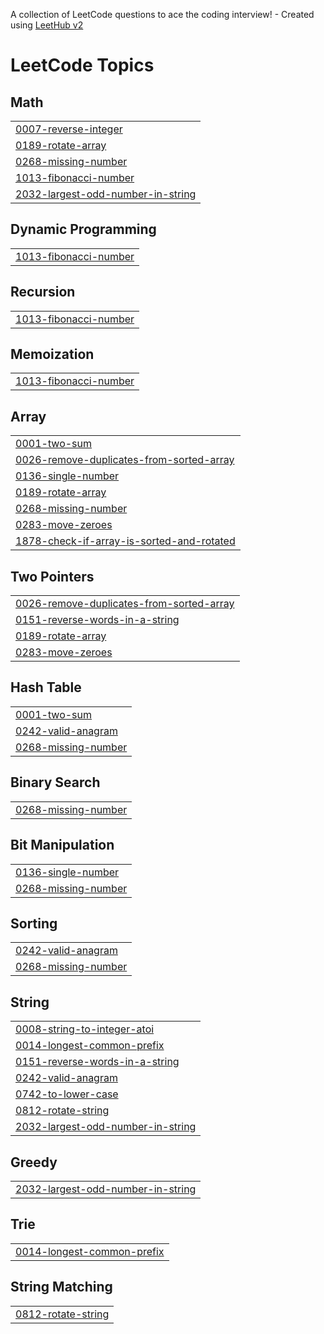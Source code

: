A collection of LeetCode questions to ace the coding interview! - Created using [LeetHub v2](https://github.com/arunbhardwaj/LeetHub-2.0)
<!---LeetCode Topics Start-->
# LeetCode Topics
## Math
|  |
| ------- |
| [0007-reverse-integer](https://github.com/arifsiddiqui295/Leet_code2/tree/master/0007-reverse-integer) |
| [0189-rotate-array](https://github.com/arifsiddiqui295/Leet_code2/tree/master/0189-rotate-array) |
| [0268-missing-number](https://github.com/arifsiddiqui295/Leet_code2/tree/master/0268-missing-number) |
| [1013-fibonacci-number](https://github.com/arifsiddiqui295/Leet_code2/tree/master/1013-fibonacci-number) |
| [2032-largest-odd-number-in-string](https://github.com/arifsiddiqui295/Leet_code2/tree/master/2032-largest-odd-number-in-string) |
## Dynamic Programming
|  |
| ------- |
| [1013-fibonacci-number](https://github.com/arifsiddiqui295/Leet_code2/tree/master/1013-fibonacci-number) |
## Recursion
|  |
| ------- |
| [1013-fibonacci-number](https://github.com/arifsiddiqui295/Leet_code2/tree/master/1013-fibonacci-number) |
## Memoization
|  |
| ------- |
| [1013-fibonacci-number](https://github.com/arifsiddiqui295/Leet_code2/tree/master/1013-fibonacci-number) |
## Array
|  |
| ------- |
| [0001-two-sum](https://github.com/arifsiddiqui295/Leet_code2/tree/master/0001-two-sum) |
| [0026-remove-duplicates-from-sorted-array](https://github.com/arifsiddiqui295/Leet_code2/tree/master/0026-remove-duplicates-from-sorted-array) |
| [0136-single-number](https://github.com/arifsiddiqui295/Leet_code2/tree/master/0136-single-number) |
| [0189-rotate-array](https://github.com/arifsiddiqui295/Leet_code2/tree/master/0189-rotate-array) |
| [0268-missing-number](https://github.com/arifsiddiqui295/Leet_code2/tree/master/0268-missing-number) |
| [0283-move-zeroes](https://github.com/arifsiddiqui295/Leet_code2/tree/master/0283-move-zeroes) |
| [1878-check-if-array-is-sorted-and-rotated](https://github.com/arifsiddiqui295/Leet_code2/tree/master/1878-check-if-array-is-sorted-and-rotated) |
## Two Pointers
|  |
| ------- |
| [0026-remove-duplicates-from-sorted-array](https://github.com/arifsiddiqui295/Leet_code2/tree/master/0026-remove-duplicates-from-sorted-array) |
| [0151-reverse-words-in-a-string](https://github.com/arifsiddiqui295/Leet_code2/tree/master/0151-reverse-words-in-a-string) |
| [0189-rotate-array](https://github.com/arifsiddiqui295/Leet_code2/tree/master/0189-rotate-array) |
| [0283-move-zeroes](https://github.com/arifsiddiqui295/Leet_code2/tree/master/0283-move-zeroes) |
## Hash Table
|  |
| ------- |
| [0001-two-sum](https://github.com/arifsiddiqui295/Leet_code2/tree/master/0001-two-sum) |
| [0242-valid-anagram](https://github.com/arifsiddiqui295/Leet_code2/tree/master/0242-valid-anagram) |
| [0268-missing-number](https://github.com/arifsiddiqui295/Leet_code2/tree/master/0268-missing-number) |
## Binary Search
|  |
| ------- |
| [0268-missing-number](https://github.com/arifsiddiqui295/Leet_code2/tree/master/0268-missing-number) |
## Bit Manipulation
|  |
| ------- |
| [0136-single-number](https://github.com/arifsiddiqui295/Leet_code2/tree/master/0136-single-number) |
| [0268-missing-number](https://github.com/arifsiddiqui295/Leet_code2/tree/master/0268-missing-number) |
## Sorting
|  |
| ------- |
| [0242-valid-anagram](https://github.com/arifsiddiqui295/Leet_code2/tree/master/0242-valid-anagram) |
| [0268-missing-number](https://github.com/arifsiddiqui295/Leet_code2/tree/master/0268-missing-number) |
## String
|  |
| ------- |
| [0008-string-to-integer-atoi](https://github.com/arifsiddiqui295/Leet_code2/tree/master/0008-string-to-integer-atoi) |
| [0014-longest-common-prefix](https://github.com/arifsiddiqui295/Leet_code2/tree/master/0014-longest-common-prefix) |
| [0151-reverse-words-in-a-string](https://github.com/arifsiddiqui295/Leet_code2/tree/master/0151-reverse-words-in-a-string) |
| [0242-valid-anagram](https://github.com/arifsiddiqui295/Leet_code2/tree/master/0242-valid-anagram) |
| [0742-to-lower-case](https://github.com/arifsiddiqui295/Leet_code2/tree/master/0742-to-lower-case) |
| [0812-rotate-string](https://github.com/arifsiddiqui295/Leet_code2/tree/master/0812-rotate-string) |
| [2032-largest-odd-number-in-string](https://github.com/arifsiddiqui295/Leet_code2/tree/master/2032-largest-odd-number-in-string) |
## Greedy
|  |
| ------- |
| [2032-largest-odd-number-in-string](https://github.com/arifsiddiqui295/Leet_code2/tree/master/2032-largest-odd-number-in-string) |
## Trie
|  |
| ------- |
| [0014-longest-common-prefix](https://github.com/arifsiddiqui295/Leet_code2/tree/master/0014-longest-common-prefix) |
## String Matching
|  |
| ------- |
| [0812-rotate-string](https://github.com/arifsiddiqui295/Leet_code2/tree/master/0812-rotate-string) |
<!---LeetCode Topics End-->